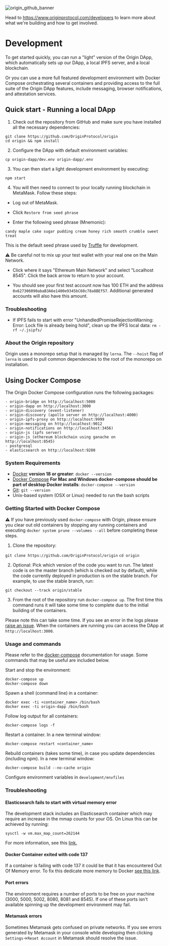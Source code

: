 ![origin_github_banner](https://user-images.githubusercontent.com/673455/37314301-f8db9a90-2618-11e8-8fee-b44f38febf38.png)

Head to https://www.originprotocol.com/developers to learn more about what we're building and how to get involved.

# Development

To get started quickly, you can run a "light" version of the Origin DApp, which automatically sets up our DApp, a local IPFS server, and a local blockchain. 

Or you can use a more full featured development environment with Docker Compose orchestrating several containers and providing access to the full suite of the Origin DApp features, include messaging, browser notifications, and attestation services.

## Quick start - Running a local DApp

1. Check out the repository from GitHub and make sure you have installed all the necessary dependencies:

```
git clone https://github.com/OriginProtocol/origin
cd origin && npm install
```

2. Configure the DApp with default environment variables:

```
cp origin-dapp/dev.env origin-dapp/.env
```

3. You can then start a light development environment by executing:

```
npm start
```

4. You will then need to connect to your locally running blockchain in MetaMask. Follow these steps:

- Log out of MetaMask.

- Click `Restore from seed phrase`

- Enter the following seed phrase (Mnemonic):

```
candy maple cake sugar pudding cream honey rich smooth crumble sweet treat
```

This is the default seed phrase used by [Truffle](https://github.com/trufflesuite/truffle) for development.

 ⚠️  Be careful not to mix up your test wallet with your real one on the Main Network.

- Click where it says "Ethereum Main Network" and select "Localhost 8545". Click the back arrow to return to your account.

- You should see your first test account now has 100 ETH and the address `0x627306090abaB3A6e1400e9345bC60c78a8BEf57`. Additional generated accounts will also have this amount.

### Troubleshooting
 - If IPFS fails to start with error "UnhandledPromiseRejectionWarning: Error: Lock file is already being hold", clean up the IPFS local data:
```rm -rf ~/.jsipfs/```

### About the Origin repository

Origin uses a monorepo setup that is managed by `lerna`. The `--hoist` flag of `lerna` is used to pull common dependencies to the root of the monorepo on installation.

## Using Docker Compose

The Origin Docker Compose configuration runs the following packages:

```
- origin-bridge on http://localhost:5000
- origin-dapp on http://localhost:3000
- origin-discovery (event-listener)
- origin-discovery (apollo server on http://localhost:4000)
- origin-ipfs-proxy on http://localhost:9999
- origin-messaging on http://localhost:9012
- origin-notifications on http://localhost:3456)
- origin-js (ipfs server)
- origin-js (ethereum blockchain using ganache on http://localhost:8545)
- postgresql
- elasticsearch on http://localhost:9200
```

### System Requirements

- [Docker](https://docs.docker.com/install/overview/) **version 18 or greater**:
`docker --version`
- [Docker Compose](https://docs.docker.com/compose/) **For Mac and Windows docker-compose should be part of desktop Docker installs**:
`docker-compose --version`
- [Git](https://git-scm.com/book/en/v2/Getting-Started-Installing-Git):
`git --version`
- Unix-based system (OSX or Linux) needed to run the bash scripts

### Getting Started with Docker Compose

⚠️  If you have previously used  `docker-compose` with Origin, please ensure you clear out old containers by stopping any running containers and executing `docker system prune --volumes --all` before completing these steps.

1. Clone the repository:

`git clone https://github.com/OriginProtocol/origin`
`cd origin`

2. Optional: Pick which version of the code you want to run. The latest code is on the master branch (which is checked out by default), while the code currently deployed in production is on the stable branch. For example, to use the stable branch, run:
```
git checkout --track origin/stable
```

3. From the root of the repository run `docker-compose up`. The first time this command runs it will take some time to complete due to the initial building of the containers.

Please note this can take some time. If you see an error in the logs please [raise an issue](https://github.com/OriginProtocol/origin/issues). When the containers are running you can access the DApp at `http://localhost:3000`.

### Usage and commands

Please refer to the [docker-compose](https://docs.docker.com/compose/reference/overview/) documentation for usage. Some commands that may be useful are included below.

Start and stop the environment:

	docker-compose up
	docker-compose down

Spawn a shell (command line) in a container:

	docker exec -ti <container_name> /bin/bash
	docker exec -ti origin-dapp /bin/bash

Follow log output for all containers:

	docker-compose logs -f

Restart a container. In a new terminal window:

	docker-compose restart <container_name>

Rebuild containers (takes some time), in case you update dependencies (including npm). In a new terminal window:

	docker-compose build --no-cache origin

Configure environment variables in `development/envfiles`

### Troubleshooting

#### Elasticsearch fails to start with virtual memory error

The development stack includes an Elasticsearch container which may require an increase in the mmap counts for your OS. On Linux this can be achieved by running:

	sysctl -w vm.max_map_count=262144

For more information, see this [link.](https://www.elastic.co/guide/en/elasticsearch/reference/current/vm-max-map-count.html)

#### Docker Container exited with code 137

If a container is failing with code 137 it could be that it has encountered Out Of Memory error. To fix this dedicate more memory to Docker [see this link](https://www.petefreitag.com/item/848.cfm).

#### Port errors

The environment requires a number of ports to be free on your machine (3000, 5000, 5002, 8080, 8081 and 8545). If one of these ports isn't available spinning up the development environment may fail.

#### Metamask errors

Sometimes Metamask gets confused on private networks. If you see errors generated by Metamask in your console while developing then clicking `Settings`→`Reset Account` in Metamask should resolve the issue.
